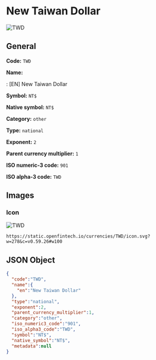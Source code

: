 
# New Taiwan Dollar 
![TWD](https://static.openfintech.io/currencies/TWD/icon.svg?w=278&c=v0.59.26#w100)  

## General 
 
**Code:** `TWD` 
 
**Name:** 
 
:	[EN] New Taiwan Dollar 
 
**Symbol:** `NT$` 
 
**Native symbol:** `NT$` 
 
**Category:** `other` 
 
**Type:** `national` 
 
**Exponent:** `2` 
 
**Parent currency multiplier:** `1` 
 
**ISO numeric-3 code:** `901` 
 
**ISO alpha-3 code:** `TWD` 
 

## Images 

### Icon 
 
![TWD](https://static.openfintech.io/currencies/TWD/icon.svg?w=278&c=v0.59.26#w100)  

```
https://static.openfintech.io/currencies/TWD/icon.svg?w=278&c=v0.59.26#w100
```  

## JSON Object 

```json
{
  "code":"TWD",
  "name":{
    "en":"New Taiwan Dollar"
  },
  "type":"national",
  "exponent":2,
  "parent_currency_multiplier":1,
  "category":"other",
  "iso_numeric3_code":"901",
  "iso_alpha3_code":"TWD",
  "symbol":"NT$",
  "native_symbol":"NT$",
  "metadata":null
}
```  
